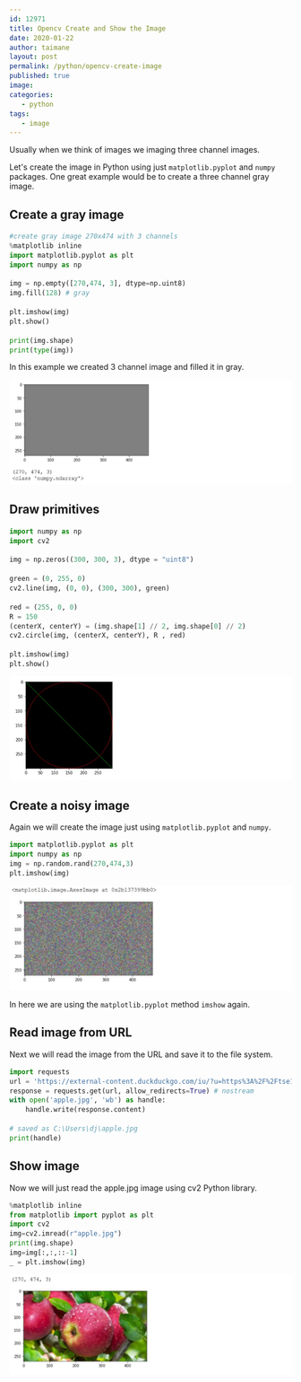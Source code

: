 ```yaml
---
id: 12971
title: Opencv Create and Show the Image
date: 2020-01-22
author: taimane
layout: post
permalink: /python/opencv-create-image
published: true
image: 
categories: 
   - python
tags:   
   - image
---
```

Usually when we think of images we imaging three channel images.

Let's create the image in Python using just `matplotlib.pyplot` and `numpy` packages. One great example would be to create a three channel gray image.

## Create a gray image

```python
#create gray image 270x474 with 3 channels
%matplotlib inline
import matplotlib.pyplot as plt
import numpy as np

img = np.empty([270,474, 3], dtype=np.uint8) 
img.fill(128) # gray

plt.imshow(img)
plt.show()

print(img.shape)
print(type(img))
```

In this example we created 3 channel image and filled it in gray.

![gray](/wp-content/uploads/2021/09/gray.jpg)

## Draw primitives

```python
import numpy as np
import cv2

img = np.zeros((300, 300, 3), dtype = "uint8")

green = (0, 255, 0)
cv2.line(img, (0, 0), (300, 300), green)

red = (255, 0, 0)
R = 150
(centerX, centerY) = (img.shape[1] // 2, img.shape[0] // 2)
cv2.circle(img, (centerX, centerY), R , red)

plt.imshow(img)
plt.show()
```

![primitives](/wp-content/uploads/2021/09/primitives.jpg)

## Create a noisy image

Again we will create the image just using `matplotlib.pyplot` and `numpy`.

```python
import matplotlib.pyplot as plt
import numpy as np
img = np.random.rand(270,474,3)
plt.imshow(img)
```

![noise](/wp-content/uploads/2021/09/noise.jpg)

In here we are using the `matplotlib.pyplot` method `imshow` again.

## Read image from URL

Next we will read the image from the URL and save it to the file system. 

```python
import requests
url = 'https://external-content.duckduckgo.com/iu/?u=https%3A%2F%2Ftse1.mm.bing.net%2Fth%3Fid%3DOIP.MBtx9vFOK2x5CM9Jjx0M5AHaEO%26pid%3DApi&f=1'
response = requests.get(url, allow_redirects=True) # nostream
with open('apple.jpg', 'wb') as handle:
    handle.write(response.content)
    
# saved as C:\Users\dj\apple.jpg
print(handle)
```

## Show image

Now we will just read the apple.jpg image using cv2 Python library.

```python
%matplotlib inline
from matplotlib import pyplot as plt
import cv2
img=cv2.imread(r"apple.jpg")
print(img.shape)
img=img[:,:,::-1]
_ = plt.imshow(img)
```

![apple](/wp-content/uploads/2021/09/apple.jpg)
